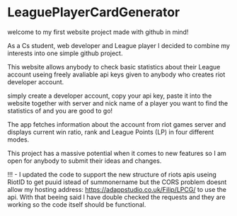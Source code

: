 # LeaguePlayerCardGenerator

welcome to my first website project made with github in mind!

As a Cs student, web developer and League player I decided to combine my interests into one simple github project.

This website allows anybody to check basic statistics about their League account useing freely avaliable api keys given to anybody who creates riot developer account.

simply create a developer account, copy your api key, paste it into the website together with server and nick name of a player you want to find the statistics of and you are good to go!

The app fetches information about the account from riot games server and displays current win ratio, rank and League Points (LP) in four different modes.

This project has a massive potential when it comes to new features so I am open for anybody to submit their ideas and changes.

!!! - I updated the code to support the new structure of riots apis useing RiotID to get puuid istead of summonername but the CORS problem doesnt allow my hosting address: https://adappstudio.co.uk/Filip/LPCG/  to use the api. With that beeing said I have double checked the requests and they are working so the code itself should be functional.

